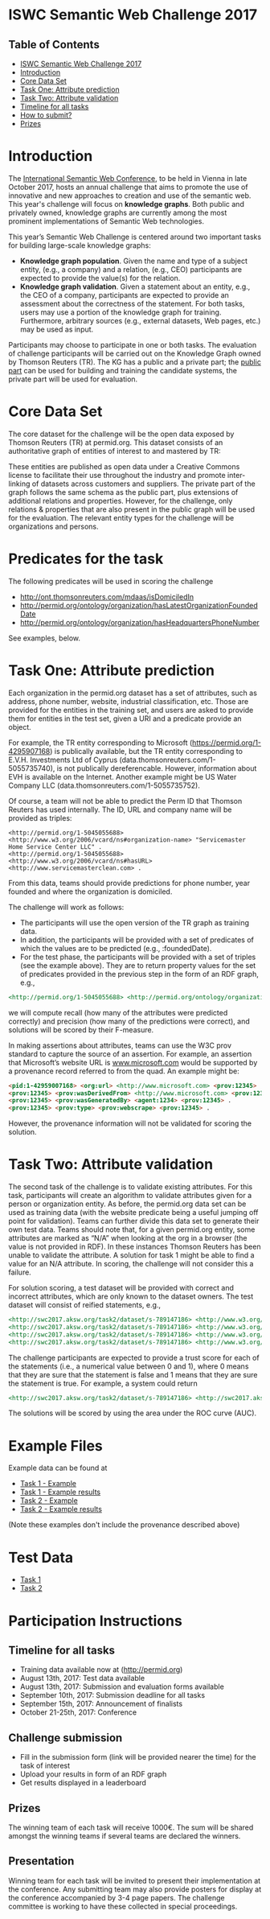 # ISWC Semantic Web Challenge 2017

## Table of Contents
- [ISWC Semantic Web Challenge 2017](#iswc-semantic-web-challenge-2017)
- [Introduction](#introduction)
- [Core Data Set](#core-data-set)
- [Task One: Attribute prediction](#task-one--attribute-prediction)
- [Task Two: Attribute validation](#task-two--attribute-validation)
- [Timeline for all tasks](#timeline-for-all-tasks)
- [How to submit?](#how-to-submit-)
- [Prizes](#prizes)
    
# Introduction
The [International Semantic Web Conference](https://iswc2017.semanticweb.org), to be held in Vienna in late October 2017, hosts an annual challenge that aims to promote the use of innovative and new approaches to creation and use of the semantic web. This year's challenge will focus on **knowledge graphs**. Both public and privately owned, knowledge graphs are currently among the most prominent implementations of Semantic Web technologies. 

This year’s Semantic Web Challenge is centered around two important tasks for building large-scale knowledge graphs:
- **Knowledge graph population**. Given the name and type of a subject entity, (e.g., a company) and a relation, (e.g., CEO) participants are expected to provide the value(s) for the relation.
- **Knowledge graph validation**. Given a statement about an entity, e.g., the CEO of a company, participants are expected to provide an assessment about the correctness of the statement.
For both tasks, users may use a portion of the knowledge graph for training. Furthermore, arbitrary sources (e.g., external datasets, Web pages, etc.) may be used as input.
 
Participants may choose to participate in one or both tasks. The evaluation of challenge participants will be carried out on the Knowledge Graph owned by Thomson Reuters (TR). The KG has a public and a private part; the [public part](https://permid.org/) can be used for building and training the candidate systems, the private part will be used for evaluation.

# Core Data Set
The core dataset for the challenge will be the open data exposed by Thomson Reuters (TR) at permid.org. This dataset consists of an authoritative graph of entities of interest to and mastered by TR:

These entities are published as open data under a Creative Commons license to facilitate their use throughout the industry and promote inter-linking of datasets across customers and suppliers. The private part of the graph follows the same schema as the public part, plus extensions of additional relations and properties. However, for the challenge, only relations & properties that are also present in the public graph will be used for the evaluation. The relevant entity types for the challenge will be organizations and persons.

# Predicates for the task
The following predicates will be used in scoring the challenge
- http://ont.thomsonreuters.com/mdaas/isDomiciledIn
- http://permid.org/ontology/organization/hasLatestOrganizationFoundedDate
- http://permid.org/ontology/organization/hasHeadquartersPhoneNumber 

See examples, below.

# Task One: Attribute prediction
Each organization in the permid.org dataset has a set of attributes, such as address, phone number, website, industrial classification, etc. Those are provided for the entities in the training set, and users are asked to provide them for entities in the test set, given a URI and a predicate provide an object.
 
For example, the TR entity corresponding to Microsoft (https://permid.org/1-4295907168) is publically available, but the TR entity corresponding to E.V.H. Investments Ltd of Cyprus (data.thomsonreuters.com/1-5055735740), is not publically dereferencable. However, information about EVH is available on the Internet. Another example might be US Water Company LLC (data.thomsonreuters.com/1-5055735752).
 
Of course, a team will not be able to predict the Perm ID that Thomson Reuters has used internally. The ID, URL and company name will be provided as triples:
```
<http://permid.org/1-5045055688> <http://www.w3.org/2006/vcard/ns#organization-name> "Servicemaster Home Service Center LLC" .
<http://permid.org/1-5045055688> <http://www.w3.org/2006/vcard/ns#hasURL> <http://www.servicemasterclean.com> .
```

From this data, teams should provide predictions for phone number, year founded and where the organization is domiciled.
 
The challenge will work as follows:
- The participants will use the open version of the TR graph as training data.
- In addition, the participants will be provided with a set of predicates of which the values are to be predicted (e.g., :foundedDate).
- For the test phase, the participants will be provided with a set of triples (see the example above). They are to return property values for the set of predicates provided in the previous step in the form of an RDF graph, e.g., 
```markdown
<http://permid.org/1-5045055688> <http://permid.org/ontology/organization/hasHeadquartersPhoneNumber> "00019015973000" .
```
we will compute recall (how many of the attributes were predicted correctly) and precision (how many of the predictions were correct), and solutions will be scored by their F-measure.
 
In making assertions about attributes, teams can use the W3C prov standard to capture the source of an assertion. For example, an assertion that Microsoft’s website URL is www.microsoft.com would be supported by a provenance record referred to from the quad. An example might be:
```markdown 
<pid:1-42959007168> <org:url> <http://www.microsoft.com> <prov:12345> .
<prov:12345> <prov:wasDerivedFrom> <http://www.microsoft.com> <prov:12345> .
<prov:12345> <prov:wasGeneratedBy> <agent:1234> <prov:12345> .
<prov:12345> <prov:type> <prov:webscrape> <prov:12345> .
``` 
However, the provenance information will not be validated for scoring the solution.

# Task Two: Attribute validation
The second task of the challenge is to validate existing attributes. For this task, participants will create an algorithm to validate attributes given for a person or organization entity. As before, the permid.org data set can be used as training data (with the website predicate being a useful jumping off point for validation). Teams can further divide this data set to generate their own test data.
Teams should note that, for a given permid.org entity, some attributes are marked as “N/A” when looking at the org in a browser (the value is not provided in RDF). In these instances Thomson Reuters has been unable to validate the attribute. A solution for task 1 might be able to find a value for an N/A attribute. In scoring, the challenge will not consider this a failure.
 
For solution scoring, a test dataset will be provided with correct and incorrect attributes, which are only known to the dataset owners. The test dataset will consist of reified statements, e.g.,
```markdown
<http://swc2017.aksw.org/task2/dataset/s-789147186> <http://www.w3.org/1999/02/22-rdf-syntax-ns#type> <http://www.w3.org/1999/02/22-rdf-syntax-ns#Statement> .
<http://swc2017.aksw.org/task2/dataset/s-789147186> <http://www.w3.org/1999/02/22-rdf-syntax-ns#subject> <http://permid.org/1-5009196497> .
<http://swc2017.aksw.org/task2/dataset/s-789147186> <http://www.w3.org/1999/02/22-rdf-syntax-ns#predicate> <http://permid.org/ontology/organization/hasHeadquartersPhoneNumber> .
<http://swc2017.aksw.org/task2/dataset/s-789147186> <http://www.w3.org/1999/02/22-rdf-syntax-ns#object> "00019169202121" .
```
The challenge participants are expected to provide a trust score for each of the statements (i.e., a numerical value between 0 and 1), where 0 means that they are sure that the statement is false and 1 means that they are sure the statement is true. For example, a system could return 
```markdown
<http://swc2017.aksw.org/task2/dataset/s-789147186> <http://swc2017.aksw.org/hasTruthValue> "0.0"^^<http://www.w3.org/2001/XMLSchema#double> .

```
The solutions will be scored by using the area under the ROC curve (AUC).

# Example Files
Example data can be found at
- [Task 1 - Example](http://hobbitdata.informatik.uni-leipzig.de/SWC2017/Task1/exampleTask1.nt)
- [Task 1 - Example results](http://hobbitdata.informatik.uni-leipzig.de/SWC2017/Task1/exampleResultTask1.nt)
- [Task 2 - Example](http://hobbitdata.informatik.uni-leipzig.de/SWC2017/Task2/exampleTask2.nt)
- [Task 2 - Example results](http://hobbitdata.informatik.uni-leipzig.de/SWC2017/Task2/exampleResultTask2.nt)

(Note these examples don't include the provenance described above) 

# Test Data
 - [Task 1](http://hobbitdata.informatik.uni-leipzig.de/SWC2017/Task1/task1.nt)
 - [Task 2](http://hobbitdata.informatik.uni-leipzig.de/SWC2017/Task2/task2.nt)
 
# Participation Instructions

## Timeline for all tasks
- Training data available now at (http://permid.org)
- August 13th, 2017: Test data available  
- August 13th, 2017: Submission and evaluation forms available
- September 10th, 2017: Submission deadline for all tasks 
- September 15th, 2017: Announcement of finalists
- October 21-25th, 2017: Conference

## Challenge submission
- Fill in the submission form (link will be provided nearer the time) for the task of interest
- Upload your results in form of an RDF graph
- Get results displayed in a leaderboard

## Prizes
The winning team of each task will receive 1000€. The sum will be shared amongst the winning teams if several teams are declared the winners.

## Presentation
Winning team for each task will be invited to present their implementation at the conference. Any submitting team may also provide posters for display at the conference accompanied by 3-4 page papers. The challenge committee is working to have these collected in special proceedings.
